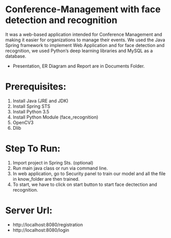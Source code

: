 # Conference-Management with face detection and recognition
It was a web-based application intended for Conference Management and making it easier for
organizations to manage their events. We used the Java Spring framework to implement Web
Application and for face detection and recognition, we used Python’s deep learning libraries and MySQL
as a database.

* Presentation, ER Diagram and Report are in Documents Folder.

# Prerequisites:
1) Install Java (JRE and JDK)
2) Install Spring STS
3) Install Python 3.5
4) Install Python Module  (face_recognition)
5) OpenCV3
6) Dlib 

# Step To Run:
1) Import project in Spring Sts. (optional)
2) Run main java class or run via command line.
3) In web application, go to Security panel to train our model and all the file in know_folder are then trained.
4) To start, we have to click on start button to start face dectection and recognition.

# Server Url:
- http://localhost:8080/registration
- http://localhost:8080/login

